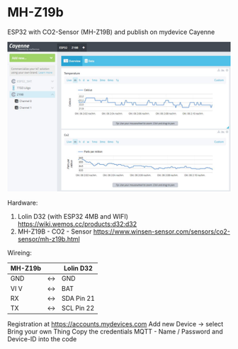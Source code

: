 # MH-Z19b
ESP32 with CO2-Sensor (MH-Z19B) and publish on mydevice Cayenne

![Cayenne](/Cayenne_Reporting.jpg?raw=true "Graph")

Hardware:
1) Lolin D32 (with ESP32 4MB and WIFI)      https://wiki.wemos.cc/products:d32:d32
2) MH-Z19B - CO2 - Sensor                   https://www.winsen-sensor.com/sensors/co2-sensor/mh-z19b.html

Wireing:

| MH-Z19b |   |    Lolin D32  |
| --- | -- | -----------|
| GND  | <-> | GND |
| VI V |  <->| BAT |
| RX   | <-> | SDA Pin 21 |
| TX   | <-> | SCL Pin 22 |

Registration at https://accounts.mydevices.com 
Add new Device -> select Bring your own Thing
Copy the credentials MQTT - Name / Password and Device-ID into the code
